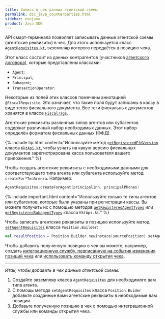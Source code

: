 ```yaml
---
title: Запись в чек данных агентской схемы
permalink: doc_java_counterparties.html
sidebar: evojava
product: Java SDK
---
```


API смарт-терминала позволяет записывать данные агентской схемы (агентские реквизиты) в чек. Для этого используется класс [`AgentRequisites.kt`](./integration-library/ru/evotor/framework/receipt/position/AgentRequisites.html), экземпляр которого передаётся в позицию чека.

Этот класс состоит из данных контрагентов (участников [агентского договора](./doc_agency_agreement.html)), которые представлены классами:

* `Agent`;
* `Principal`;
* `Subagent`;
* `TransactionOperator`.

Некоторые из полей этих классов помечены аннотацией `@FiscalRequisite`. Это означает, что такие поля будут записаны в кассу в виде тегов фискального документа. Все теги фискальных документов хранятся в классе [`FiscalTags`](./integration-library/ru/evotor/framework/kkt/FiscalTags.html).

Aгентские реквизиты различных типов агентов или субагентов содержат различный набор необходимых данных. Этот набор определён форматом фискальных данных (ФФД).

{% include tip.html content="Используйте метод [`getRegisteredFfdVersion`](./integration-library/ru/evotor/framework/kkt/api/KktApi.html#getRegisteredFfdVersion-context-) класса [`KktApi.kt`](./integration-library/ru/evotor/framework/kkt/api/KktApi.html), чтобы узнать на какую версию фискальных документов зарегистрирована касса пользователя вашего приложения." %}

Чтобы создать агентские реквизиты с необходимыми данными для соответствующего типа агента или субагента используйте метод `createFor*ТипАгента`. Например:

```kotlin
AgentRequisites.createForAgent(principalInn, principalPhones)
```

{% include important.html content="Используйте только те типы агентов или субагентов, которые были указаны при регистрации кассы. Вы можете получить их с помощью методов [`getRegisteredAgentTypes`](./integration-library/ru/evotor/framework/kkt/api/KktApi.html#getRegisteredAgentTypes-context-) или [`getRegisteredSubagentTypes`](./integration-library/ru/evotor/framework/kkt/api/KktApi.html#getRegisteredSubagentTypes-context-) класса `KktApi.kt`." %}

Чтобы записать агентские реквизиты в позицию используйте метод [`setAgentRequisites`](./integration-library/ru/evotor/framework/receipt/Position.Builder.html#setAgentRequisites--) класса `Position.Builder`:

```kotlin
val resultPosition = Position.Builder.newinstace(sourcePosition).setAgentRequisites(myRequisites).build()
```

Чтобы добавить полученную позицию в чек вы можете, например, создать [интеграционную службу, подписанную на события изменения позиций чека](./doc_java_receipt_interactions.html) или [использовать команду открытия чека](doc_java_receipt_creation.html).

***

*Итак, чтобы добавить в чек данные агентской схемы:*

1. Создайте экземпляр класса `AgentRequisites` для необходимого вам типа агента.
2. С помощь метода `setAgentRequisites` класса `Position.Buider` добавьте созданные вами агентские реквизиты в необходимые вам позиции.
3. Добавьте полученную позицию в чек с помощью интеграционной службы или команды открытия чека.
